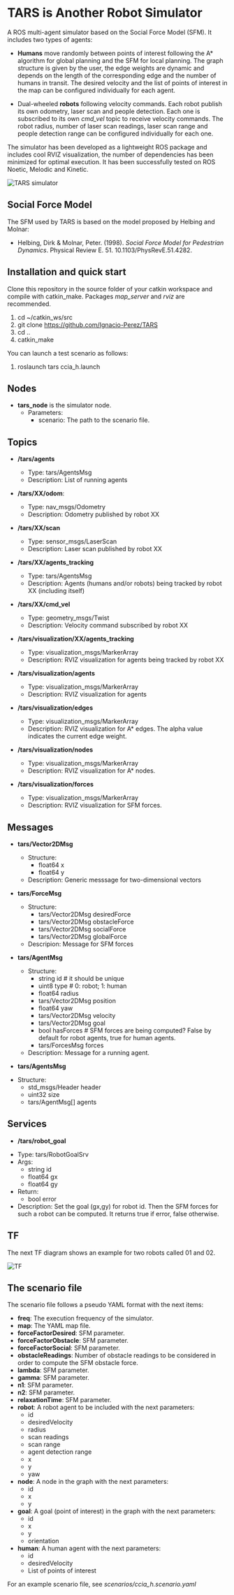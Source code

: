 # TARS is Another Robot Simulator
A ROS multi-agent simulator based on the Social Force Model (SFM). It includes two types of agents:

* **Humans** move randomly between points of interest following the A* algorithm for global planning and the SFM for local planning. The graph structure is given by the user, the edge weights are dynamic and depends on the length of the corresponding edge and the number of humans in transit. The desired velocity and the list of points of interest in the map can be configured individually for each agent.

* Dual-wheeled **robots** following velocity commands. Each robot publish its own odometry, laser scan and people detection. Each one is subscribed to its own *cmd_vel* topic to receive velocity commands. The robot radius, number of laser scan readings, laser scan range and people detection range can be configured individually for each one.

The simulator has been developed as a lightweight ROS package and includes cool RVIZ visualization, the number of dependencies has been minimized for optimal execution. It has been successfully tested on ROS Noetic, Melodic and Kinetic. 

![TARS simulator](pictures/tars.png)

## Social Force Model

The SFM used by TARS is based on the model proposed by Helbing and Molnar:

-  Helbing, Dirk & Molnar, Peter. (1998). *Social Force Model for Pedestrian Dynamics*. Physical Review E. 51. 10.1103/PhysRevE.51.4282. 

## Installation and quick start

Clone this repository in the source folder of your catkin workspace and compile with catkin_make. Packages *map_server* and *rviz* are recommended.

1. cd \~/catkin_ws/src
2. git clone https://github.com/Ignacio-Perez/TARS 
3. cd ..
4. catkin_make

You can launch a test scenario as follows:

1. roslaunch tars ccia_h.launch

## Nodes

* **tars_node** is the simulator node.
  - Parameters:
    - scenario: The path to the scenario file.

## Topics

* **/tars/agents**
  - Type: tars/AgentsMsg
  - Description: List of running agents 

* **/tars/XX/odom**:
  - Type: nav_msgs/Odometry
  - Description: Odometry published by robot XX

* **/tars/XX/scan**
  - Type: sensor_msgs/LaserScan
  - Description: Laser scan published by robot XX

* **/tars/XX/agents_tracking**
  - Type: tars/AgentsMsg
  - Description: Agents (humans and/or robots) being tracked by robot XX (including itself)

* **/tars/XX/cmd_vel**
  - Type: geometry_msgs/Twist
  - Description: Velocity command subscribed by robot XX

* **/tars/visualization/XX/agents_tracking**
  - Type: visualization_msgs/MarkerArray
  - Description: RVIZ visualization for agents being tracked by robot XX

* **/tars/visualization/agents**
  - Type: visualization_msgs/MarkerArray
  - Description: RVIZ visualization for agents

* **/tars/visualization/edges**
  - Type: visualization_msgs/MarkerArray
  - Description: RVIZ visualization for A* edges. The alpha value indicates the current edge weight. 

* **/tars/visualization/nodes**
  - Type: visualization_msgs/MarkerArray
  - Description: RVIZ visualization for A* nodes.

* **/tars/visualization/forces**
  - Type: visualization_msgs/MarkerArray
  - Description: RVIZ visualization for SFM forces.

## Messages
* **tars/Vector2DMsg**
  - Structure:
    - float64 x
    - float64 y
  - Description: Generic messsage for two-dimensional vectors

* **tars/ForceMsg**
  - Structure:
    - tars/Vector2DMsg desiredForce
    - tars/Vector2DMsg obstacleForce
    - tars/Vector2DMsg socialForce
    - tars/Vector2DMsg globalForce
  - Descripion: Message for SFM forces 

* **tars/AgentMsg**
  - Structure:
    - string id # it should be unique
    - uint8 type # 0: robot; 1: human
    - float64 radius
    - tars/Vector2DMsg position
    - float64 yaw
    - tars/Vector2DMsg velocity
    - tars/Vector2DMsg goal
    - bool hasForces # SFM forces are being computed? False by default for robot agents, true for human agents.
    - tars/ForcesMsg forces
  - Description: Message for a running agent. 

* **tars/AgentsMsg**
 - Structure:
   - std_msgs/Header header
   - uint32 size
   - tars/AgentMsg[] agents

## Services

* **/tars/robot_goal**
 - Type: tars/RobotGoalSrv
 - Args: 
    - string id
    - float64 gx  
    - float64 gy
 - Return:
   - bool error
 - Description: Set the goal (gx,gy) for robot id. Then the SFM forces for such a robot can be computed. It returns true if error, false otherwise.

## TF

The next TF diagram shows an example for two robots called 01 and 02. 

![TF](pictures/tf.png)

## The scenario file

The scenario file follows a pseudo YAML format with the next items:

* **freq**: The execution frequency of the simulator.
* **map**: The YAML map file.
* **forceFactorDesired**: SFM parameter.
* **forceFactorObstacle**: SFM parameter.
* **forceFactorSocial**: SFM parameter.
* **obstacleReadings**: Number of obstacle readings to be considered in order to compute the SFM obstacle force.
* **lambda**: SFM parameter.
* **gamma**: SFM parameter.
* **n1**: SFM parameter.
* **n2**: SFM parameter.
* **relaxationTime**: SFM parameter.
* **robot**: A robot agent to be included with the next parameters:
   - id
   - desiredVelocity
   - radius
   - scan readings
   - scan range
   - agent detection range
   - x
   - y
   - yaw
* **node**: A node in the graph with the next parameters:
  - id
  - x
  - y
* **goal**: A goal (point of interest) in the graph with the next parameters:
  - id 
  - x
  - y
  - orientation
* **human**: A human agent with the next parameters:
  - id
  - desiredVelocity
  - List of points of interest

For an example scenario file, see *scenarios/ccia_h.scenario.yaml*    





